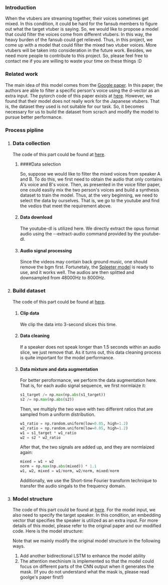 ### Introduction

When the vtubers are streaming together, their voices sometimes get mixed. In this condition, it could be hard for the fansub members to figure out what the target vtuber is saying. So, we would like to propose a model that could filter the voices come from different vtubers. In this way, the heavy burden of the fansub could get relieved. Thus, in this project, we come up with a model that could filter the mixed two vtuber voices. More vtubers will be taken into consideration in the future work. Besides, we need more people to contribute to this project. So, please feel free to contact me if you are willing to waste your time on these things :D

### Related work

The main idea of this model comes from the [Google paper](https://arxiv.org/abs/1810.04826). In this paper, the authors are able to filter a specific person's voice using the d-vector as an extra input. The pytorch code of this paper exists at [here](https://github.com/mindslab-ai/voicefilter.git). However, we found that their model does not really work for the Japanese vtubers. That is, the dataset they used is not suitable for our task. So, it becomes necessary for us to build the dataset from scrach and modify the model to pursue better performance.

### Process pipline

1. ### Data collection

   The code of this part could be found at [here](https://colab.research.google.com/drive/1LYtwVfCYxlKUDYotXq-dauGZZ4aH-pix?usp=sharing).

   1. ####Data selection

      So, suppose we would like to filter the mixed voices from speaker A and B. To do this, we first need to obtain the audio that only contains A's voice and B's voice. Then, as presented in the voice filter paper, one could easiliy mix the two person's voices and build a synthesis dataset to train the model. Thus, at the very beginning, we need to select the data by ourselves. That is, we go to the youtube and find the vedios that meet the requirement above.

   2. #### Data download

      The youtube-dl is utilized here. We directly extract the opus format audio using the --extract-audio command provided by the youtube-dl.

   3. #### Audio signal processing

      Since the videos may contain back ground music, one should remove the bgm first. Fortunetaly, the [Spleeter model](https://github.com/deezer/spleeter.git) is ready to use, and it works well. The audios are then splitted and downsampled from 48000Hz to 8000Hz.

2. ### Build dataset

   The code of this part could be found at [here](https://colab.research.google.com/drive/1m-UXb9fIFwFDEANQf3eBLFopsmFgbtSd?usp=sharing).

   1. #### Clip data

      We clip the data into 3-second slices this time.

   2. #### Data cleaning

      If a speaker does not speak longer than 1.5 seconds within an audio slice, we just remove that. As it turns out, this data cleaning process is quite important for the model performance.

   3. #### Data mixture and data augmentation

      For better peroformance, we perform the data augmentation here. That is, for each audio signal sequence, we first normlaize it:

      ```python
      s1_target /= np.max(np.abs(s1_target))
      s2 /= np.max(np.abs(s2))
      ```

      Then, we multiply the two wave with two different ratios that are sampled from a uniform distribution. 

      ```python
      w1_ratio = np.random.uniform(low=0.05, high=1.2)
      w2_ratio = np.random.uniform(low=0.05, high=1.2)
      w1 = s1_target * w1_ratio
      w2 = s2 * w2_ratio
      ```

      After that, the two signals are added up, and they are normlaized again:

      ```python
      mixed = w1 + w2
      norm = np.max(np.abs(mixed)) * 1.1
      w1, w2, mixed = w1/norm, w2/norm, mixed/norm
      ```

      Additionally, we use the Short-time Fourier transform technique to transfer the audio singals to the frequency domain.

3. ### Model structure

   The code of this part could be found at [here](https://colab.research.google.com/drive/17KOywcQpox86Ey5CMGkioN-f5xWUBpTz?usp=sharing). For the model input, we also need to specify the target speaker. In this condition, an embedding vector that specifies the speaker is utilized as an extra input. For more details of this model, please refer to the original paper and our modified code. Here is the model structure:

   

   Note that we mainly modify the original model structure in the following ways.

   1. Add another bidirectional LSTM to enhance the model ability
   2. The attention mechinism is implemented so that the model could focus on different parts of the CNN output when it generates the mask. (If you do not understand what the mask is, please read goolge's paper first!)


